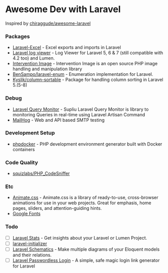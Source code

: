 # Awesome Dev with Laravel
Inspired by [chiraggude/awesome-laravel](https://github.com/chiraggude/awesome-laravel)

### Packages
- [Laravel-Excel](https://github.com/Maatwebsite/Laravel-Excel) - Excel exports and imports in Laravel 
- [Laravel log viewer](https://github.com/rap2hpoutre/laravel-log-viewer) - Log Viewer for Laravel 5, 6 & 7 (still compatible with 4.2 too) and Lumen.
- [Intervention Image](http://image.intervention.io/) - Intervention Image is an open source PHP image handling and manipulation library
- [BenSampo/laravel-enum](https://github.com/BenSampo/laravel-enum) - Enumeration implementation for Laravel.
- [Kyslik/column-sortable](https://github.com/Kyslik/column-sortable) - Package for handling column sorting in Laravel 5.(5-8)

### Debug
- [Laravel Query Monitor](https://github.com/supliu/laravel-query-monitor) - Supliu Laravel Query Monitor is library to monitoring Queries in real-time using Laravel Artisan Command
- [MailHog](https://github.com/mailhog/MailHog) - Web and API based SMTP testing

### Development Setup
- [phpdocker](https://phpdocker.io/generator) - PHP development environment generator built with Docker containers

### Code Quality
- [squizlabs/PHP_CodeSniffer](https://github.com/squizlabs/PHP_CodeSniffer)

### Etc
- [Animate.css](https://animate.style/) - Animate.css is a library of ready-to-use, cross-browser animations for use in your web projects. Great for emphasis, home pages, sliders, and attention-guiding hints.
- [Google Fonts](https://fonts.google.com/)

### Todo
- [ ] [Laravel Stats](https://github.com/stefanzweifel/laravel-stats) - Get insights about your Laravel or Lumen Project.
- [ ] [laravel-initializer](https://github.com/mad-web/laravel-initializer)
- [ ] [Laravel Schematics](https://github.com/mtolhuys/laravel-schematics) - Make multiple diagrams of your Eloquent models and their relations.
- [ ] [Laravel Passwordless Login](https://github.com/grosv/laravel-passwordless-login) - A simple, safe magic login link generator for Laravel
